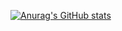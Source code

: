 [![Anurag's GitHub stats](https://github-readme-stats.vercel.app/api?username=Nirdeo)](https://github.com/anuraghazra/github-readme-stats)

